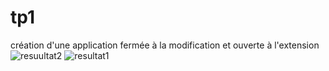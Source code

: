 # tp1
création d'une application fermée à la modification et ouverte à l'extension
![resuultat2](https://user-images.githubusercontent.com/68129421/158574577-cdc8662f-6994-4b47-92a1-5fb43c141dee.png)
![resultat1](https://user-images.githubusercontent.com/68129421/158574579-51baa9a9-c669-4cf4-a048-179942993e29.png)
